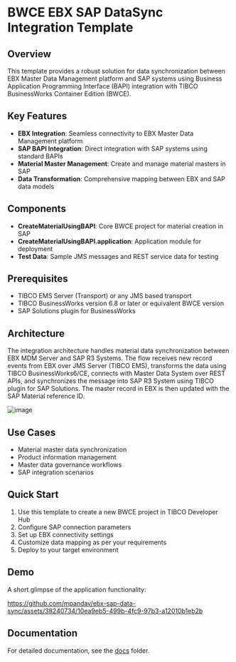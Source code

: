 # BWCE EBX SAP DataSync Integration Template

## Overview
This template provides a robust solution for data synchronization between EBX Master Data Management platform and SAP systems using Business Application Programming Interface (BAPI) integration with TIBCO BusinessWorks Container Edition (BWCE).

## Key Features
- **EBX Integration**: Seamless connectivity to EBX Master Data Management platform
- **SAP BAPI Integration**: Direct integration with SAP systems using standard BAPIs
- **Material Master Management**: Create and manage material masters in SAP
- **Data Transformation**: Comprehensive mapping between EBX and SAP data models

## Components
- **CreateMaterialUsingBAPI**: Core BWCE project for material creation in SAP
- **CreateMaterialUsingBAPI.application**: Application module for deployment
- **Test Data**: Sample JMS messages and REST service data for testing

## Prerequisites
- TIBCO EMS Server (Transport) or any JMS based transport
- TIBCO BusinessWorks version 6.8 or later or equivalent BWCE version
- SAP Solutions plugin for BusinessWorks

## Architecture
The integration architecture handles material data synchronization between EBX MDM Server and SAP R3 Systems. The flow receives new record events from EBX over JMS Server (TIBCO EMS), transforms the data using TIBCO BusinessWorks6/CE, connects with Master Data System over REST APIs, and synchronizes the message into SAP R3 System using TIBCO plugin for SAP Solutions. The master record in EBX is then updated with the SAP Material reference ID.

![image](https://github.com/mpandav/ebx-sap-data-sync/assets/38240734/1cdf9729-0d23-4ffc-859c-949d74e01149)


## Use Cases
- Material master data synchronization
- Product information management
- Master data governance workflows
- SAP integration scenarios

## Quick Start
1. Use this template to create a new BWCE project in TIBCO Developer Hub
2. Configure SAP connection parameters
3. Set up EBX connectivity settings
4. Customize data mapping as per your requirements
5. Deploy to your target environment

## Demo
A short glimpse of the application functionality: 

https://github.com/mpandav/ebx-sap-data-sync/assets/38240734/10ea9eb5-499b-4fc9-97b3-a12010b1eb2b

## Documentation
For detailed documentation, see the [docs](./docs/index.md) folder.

